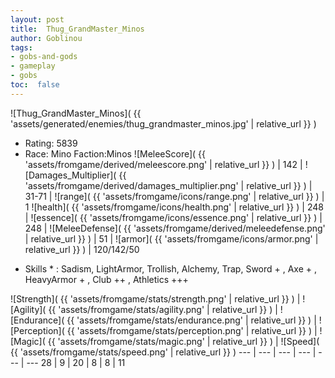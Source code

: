 ```yaml
---
layout: post
title:  Thug_GrandMaster_Minos
author: Goblinou
tags:
- gobs-and-gods
- gameplay
- gobs
toc:  false
---
```


![Thug_GrandMaster_Minos]( {{ 'assets/generated/enemies/thug_grandmaster_minos.jpg' | relative_url }} )
- Rating: 5839
- Race: Mino  Faction:Minos
![MeleeScore]( {{ 'assets/fromgame/derived/meleescore.png' | relative_url }} ) | 142 | ![Damages_Multiplier]( {{ 'assets/fromgame/derived/damages_multiplier.png' | relative_url }} ) | 31-71 | ![range]( {{ 'assets/fromgame/icons/range.png' | relative_url }} ) | 1
![health]( {{ 'assets/fromgame/icons/health.png' | relative_url }} ) | 248 | ![essence]( {{ 'assets/fromgame/icons/essence.png' | relative_url }} ) | 248 | ![MeleeDefense]( {{ 'assets/fromgame/derived/meleedefense.png' | relative_url }} ) | 51 | ![armor]( {{ 'assets/fromgame/icons/armor.png' | relative_url }} ) | 120/142/50
* Skills * : Sadism, LightArmor, Trollish, Alchemy, Trap, Sword + , Axe + , HeavyArmor + , Club ++ , Athletics +++ 

![Strength]( {{ 'assets/fromgame/stats/strength.png' | relative_url }} ) | ![Agility]( {{ 'assets/fromgame/stats/agility.png' | relative_url }} ) | ![Endurance]( {{ 'assets/fromgame/stats/endurance.png' | relative_url }} ) | ![Perception]( {{ 'assets/fromgame/stats/perception.png' | relative_url }} ) | ![Magic]( {{ 'assets/fromgame/stats/magic.png' | relative_url }} ) | ![Speed]( {{ 'assets/fromgame/stats/speed.png' | relative_url }} )
--- | --- | --- | --- | --- | ---
28 | 9 | 20 | 8 | 8 | 11
